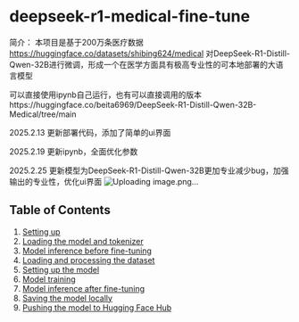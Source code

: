 # deepseek-r1-medical-fine-tune

简介：
本项目是基于200万条医疗数据  https://huggingface.co/datasets/shibing624/medical  对DeepSeek-R1-Distill-Qwen-32B进行微调，形成一个在医学方面具有极高专业性的可本地部署的大语言模型

可以直接使用ipynb自己运行，也有可以直接调用的版本https://huggingface.co/beita6969/DeepSeek-R1-Distill-Qwen-32B-Medical/tree/main

2025.2.13 更新部署代码，添加了简单的ui界面

2025.2.19 更新ipynb，全面优化参数

2025.2.25 更新模型为DeepSeek-R1-Distill-Qwen-32B更加专业减少bug，加强输出的专业性，优化ui界面
![Uploading image.png…]()



## Table of Contents
1. [Setting up](#setting-up)
2. [Loading the model and tokenizer](#loading-the-model-and-tokenizer)
3. [Model inference before fine-tuning](#model-inference-before-fine-tuning)
4. [Loading and processing the dataset](#loading-and-processing-the-dataset)
5. [Setting up the model](#setting-up-the-model)
6. [Model training](#model-training)
7. [Model inference after fine-tuning](#model-inference-after-fine-tuning)
8. [Saving the model locally](#saving-the-model-locally)
9. [Pushing the model to Hugging Face Hub](#pushing-the-model-to-hugging-face-hub)



